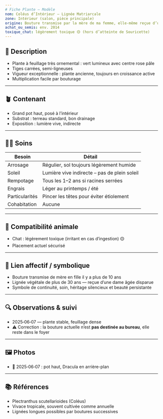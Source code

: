 ```yaml
---
# Fiche Plante — Modèle
nom: Coléus d’Intérieur – Lignée Matriarcale  
zone: Intérieur (salon, pièce principale)  
origine: Bouture transmise par la mère de ma femme, elle-même reçue d’une personne âgée qu’elle accompagnait  
achat_ou_semis: env. 2014  
toxique_chat: légèrement toxique 🟡 (hors d’atteinte de Souricette)  
---
```


## 🌱 Description
- Plante à feuillage très ornemental : vert lumineux avec centre rose pâle
- Tiges carrées, semi-ligneuses
- Vigueur exceptionnelle : plante ancienne, toujours en croissance active
- Multiplication facile par bouturage

---

## 🪴 Contenant
- Grand pot haut, posé à l’intérieur
- Substrat : terreau standard, bon drainage
- Exposition : lumière vive, indirecte

---

## 🧑‍🌾 Soins
| Besoin         | Détail |
|----------------|--------|
| Arrosage       | Régulier, sol toujours légèrement humide |
| Soleil         | Lumière vive indirecte – pas de plein soleil |
| Rempotage      | Tous les 1–2 ans si racines serrées |
| Engrais        | Léger au printemps / été |
| Particularités | Pincer les têtes pour éviter étiolement |
| Cohabitation   | Aucune

---

## 🐾 Compatibilité animale
- Chat : légèrement toxique (irritant en cas d’ingestion) 🟡
- Placement actuel sécurisé

---

## 💚 Lien affectif / symbolique
- Bouture transmise de mère en fille il y a plus de 10 ans
- Lignée végétale de plus de 30 ans — reçue d’une dame âgée disparue
- Symbole de continuité, soin, héritage silencieux et beauté persistante

---

## 🔍 Observations & suivi
- 2025‑06‑07 — plante stable, feuillage dense
- ⚠️ Correction : la bouture actuelle n’est **pas destinée au bureau**, elle reste dans le foyer

---

## 🖼️ Photos
- 📸 2025‑06‑07 : pot haut, Dracula en arrière-plan

---

## 📚 Références
- Plectranthus scutellarioides (Coléus)
- Vivace tropicale, souvent cultivée comme annuelle
- Lignées longues possibles par boutures successives